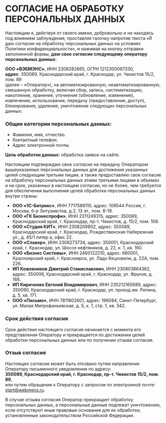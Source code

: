 # СОГЛАСИЕ НА ОБРАБОТКУ ПЕРСОНАЛЬНЫХ ДАННЫХ

Настоящим я, действуя от своего имени, добровольно и не находясь под влиянием заблуждения, проставляя галочку напротив текста «Я даю согласие на обработку персональных данных на условиях Политики конфиденциальности», и нажимая на кнопку отправки заполненной формы, **даю свое согласие следующему оператору персональных данных**:

**ООО «ВЭБМЭНС»**, ИНН 2308282665, ОГРН 1212300067330,  
**адрес**: 350089, Краснодарский край, г. Краснодар, ул. Чекистов 15/2, пом. 89  
(далее – «Оператор»), на автоматизированную, неавтоматизированную, смешанную обработку, включая сбор, запись, систематизацию, накопление, хранение, уточнение (обновление, изменение), извлечение, использование, передачу (предоставление, доступ), блокирование, удаление, уничтожение следующих персональных данных:

### Общие категории персональных данных:
- Фамилия, имя, отчество.
- Контактный телефон.
- Адрес электронной почты.

**Цель обработки данных:** обработка заявок на сайте.

Настоящим подтверждаю свое согласие на передачу Оператором вышеуказанных персональных данных для достижения указанных целей следующим третьим лицам, а также предоставляю свое согласие на обработку персональных данных этими третьими лицами в объемах и на срок, указанных в настоящем согласии, но не более, чем требуется для обеспечения выполнения целей обработки персональных данных внутри страны:

- **ООО «1С-Битрикс»**, ИНН 7717586110, адрес: 109544 Россия, г. Москва, б-р Энтузиастов, д.2, 13 эт., пом. 8-19.
- **ООО «ГК Бизнеспрофи»**, ИНН 2311249315, адрес: 350089, Краснодарский край, г. Краснодар, пр-т. Чекистов, д. 15/2, пом. 108.
- **ООО «Студия КИТ»**, ИНН 2308209802, адрес: 350089, Краснодарский край, г. Краснодар, Рождественская Набережная ул., д. 45/1 литер а, офис 22.
- **ООО «Славер»**, ИНН 2308273734, адрес: 350051, Краснодарский край, г. Краснодар, ул. Шоссе нефтяников, д. 22, к. 1, кв. 160.
- **ООО «Бизнес Системы»**, ИНН 2460122210, адрес: 660001, Красноярский край, г. Красноярск, ул. Ладо Кецховели, д. 22А, пом. 226.
- **ИП Кожевников Дмитрий Станиславович**, ИНН 230803864362, адрес: 350006, Краснодарский край, г. Краснодар, ул. Фрунзе, д. 166.
- **ИП Кириченко Евгений Владимирович**, ИНН 235212165689, адрес: 350090, Краснодарский край, г. Краснодар, ул. проезд им. Репина, д. 5, кв. 171.
- **ООО «Письмо»**, ИНН 7811602601, адрес: 196084, Санкт-Петербург, ул. Малая Митрофаньевская, д. 5, к. 1, стр. 1, кв. 342.

### Срок действия согласия
Срок действия настоящего согласия начинается с момента его представления Оператору и прекращается по достижении целей обработки персональных данных или по получении отзыва согласия.

### Отзыв согласия
Настоящее согласие может быть отозвано путем направления Оператору письменного уведомления по адресу:  
**350089, Краснодарский край, г. Краснодар, пр-т. Чекистов 15/2, пом. 89**,  
или путем обращения к Оператору с запросом по электронной почте: [start@webmens.ru](mailto:start@webmens.ru).

В случае отзыва согласия Оператор прекращает обработку персональных данных, а персональные данные подлежат уничтожению, если отсутствуют иные правовые основания для их обработки, установленные законодательством Российской Федерации.